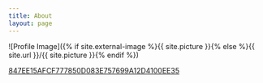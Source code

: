 ```yaml
---
title: About
layout: page
---
```

![Profile Image]({% if site.external-image %}{{ site.picture }}{% else %}{{ site.url }}/{{ site.picture }}{% endif %})

<a href="https://keys.openpgp.org/vks/v1/by-fingerprint/847EE15AFCF777850D083E757699A12D4100EE35">847EE15AFCF777850D083E757699A12D4100EE35</a>
